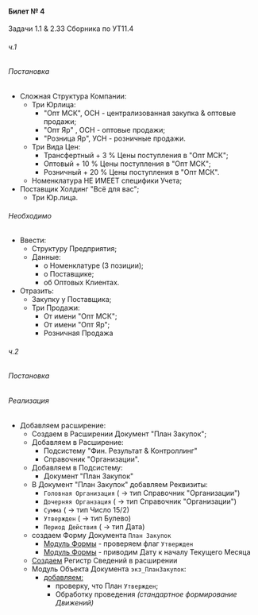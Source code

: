 

#### Билет № 4
Задачи 1.1 & 2.33 Сборника по УТ11.4

###### ч.1
###### Постановка

- Сложная Структура Компании:
    - Три Юрлица:
        - "Опт МСК", ОСН - централизованная закупка & оптовые продажи;
        - "Опт Яр" , ОСН - оптовые продажи;
        - "Розница Яр", УСН   - розничные продажи.
    - Три Вида Цен: 
        - Трансфертный  + 3 %  Цены поступления в "Опт МСК";
        - Оптовый  + 10 % Цены поступления в "Опт МСК";
        - Розничный + 20 % Цены поступления в "Опт МСК".   
    - Номенклатура НЕ ИМЕЕТ специфики Учета;
- Поставщик Холдинг "Всё для вас";
    - Три Юр.лица.
###### Необходимо

- Ввести: 
    - Структуру Предприятия;
    - Данные: 
        - о Номенклатуре (3 позиции);
        - о Поставщике;
        - об Оптовых Клиентах.  
- Отразить:
    - Закупку у Поставщика;
    - Три Продажи:
        - От имени  "Опт МСК";
        - От имени  "Опт Яр";
        - Розничная Продажа       

###### ч.2
###### Постановка 

###### Реализация

- Добавляем расширение:
    - Создаем в Расширении Документ "План Закупок";
    - Добавляем в Расширение:
        - Подсистему "Фин. Результат & Контроллинг"
        - Справочник "Организации".
    - Добавляем в Подсистему:
        - Документ "План Закупок"
    - В Документ "План Закупок" добавляем Реквизиты:
        - `Головная Организация` ( → тип Справочник "Организации")
        - `Дочерняя Органзация`  ( → тип Справочник "Организации")
        - `Сумма` ( → тип Число 15/2)
        - `Утвержден` ( → тип Булево)
        - `Период Действия` ( → тип Дата)
    - создаем Форму Документа `План Закупок` 
        - [Модуль Формы](https://github.com/alex-dev-2020/Spec_UT/commit/b623a7032ef24c2f4ed4b95b1b5de4437f1d4e4f) - проверяем флаг `Утвержден`
        - [Модуль Формы](https://github.com/alex-dev-2020/Spec_UT/commit/8a59f9fca54c52a4eb1c0db3791d17ec031ad508) - приводим Дату к началу Текущего Месяца
    - [Создаем](https://github.com/alex-dev-2020/Spec_UT/commit/88b9e32db478a2166f5f019cbb4696b3f08e9fb1) Регистр Сведений в расширении
    - Модуль Объекта Документа `экз_ПланЗакупок`:
        - [добавляем:](https://github.com/alex-dev-2020/Spec_UT/commit/f5a1b508df4fd28d23354675309266afb60e16e5)
            - проверку,  что План `Утвержден`;
            - Обработку проведения  *(стандартное формирование Движений)*
             
